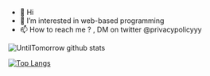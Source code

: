 - 👋 Hi
- 👀 I’m interested in web-based programming
- 📫 How to reach me ? , DM on twitter @privacypolicyyy

<!---
UntilTomorrow/UntilTomorrow is a ✨ special ✨ repository because its `README.md` (this file) appears on your GitHub profile.
You can click the Preview link to take a look at your changes.
--->
<!---
![UntilTomorrow's Top Languages](https://github-readme-stats.vercel.app/api/top-langs/?username=UntilTomorrow&theme=tokyonight&show_icons=true&hide_border=false&layout=compact)
--->

![UntilTomorrow github stats](https://github-readme-stats.vercel.app/api?username=UntilTomorrow)

[![Top Langs](https://github-readme-stats.vercel.app/api/top-langs/?username=UntilTomorrow)](https://github.com/UntilTomorrow/github-readme-stats)
